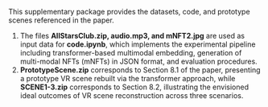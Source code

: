 This supplementary package provides the datasets, code, and prototype scenes referenced in the paper.

1. The files **AllStarsClub.zip, audio.mp3, and mNFT2.jpg** are used as input data for **code.ipynb**, which implements the experimental pipeline including transformer-based multimodal embedding, generation of multi-modal NFTs (mNFTs) in JSON format, and evaluation procedures. 
2. **PrototypeScene.zip** corresponds to Section 8.1 of the paper, presenting a prototype VR scene rebuilt via the transformer approach, while **SCENE1-3.zip** corresponds to Section 8.2, illustrating the envisioned ideal outcomes of VR scene reconstruction across three scenarios. 



